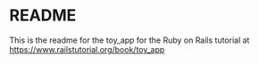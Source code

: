 # README

This is the readme for the toy_app for the Ruby on Rails tutorial at 
https://www.railstutorial.org/book/toy_app